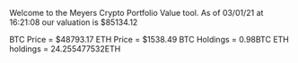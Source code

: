 Welcome to the Meyers Crypto Portfolio Value tool. 
As of 03/01/21 at 16:21:08 our valuation is $85134.12 

BTC Price = $48793.17
 ETH Price = $1538.49
BTC Holdings = 0.98BTC
 ETH holdings = 24.255477532ETH 
